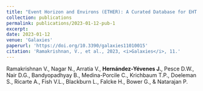 ```yaml
---
title: "Event Horizon and Environs (ETHER): A Curated Database for EHT and ngEHT Targets and Science"
collection: publications
permalink: publications/2023-01-12-pub-1
excerpt: 
date: 2023-01-12
venue: 'Galaxies'
paperurl: 'https://doi.org/10.3390/galaxies11010015'
citation: 'Ramakrishnan, V., et al., 2023, <i>Galaxies</i>, 11.'
---
```

Ramakrishnan V., Nagar N., Arratia V., **Hernández-Yévenes J.**, Pesce D.W., Nair D.G., Bandyopadhyay B., Medina-Porcile C.,  Krichbaum T.P., Doeleman S., Ricarte A., Fish V.L., Blackburn L., Falcke H., Bower G., & Natarajan P.